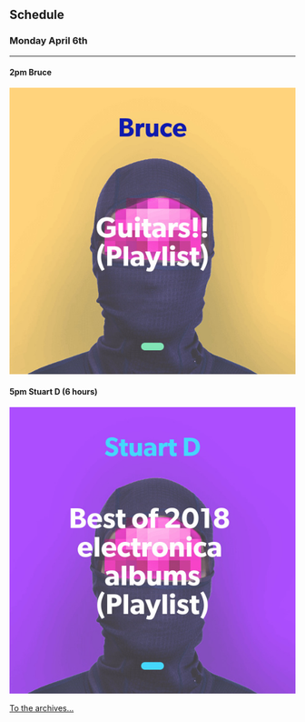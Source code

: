 ## Schedule

### Monday April 6th
---

#### 2pm Bruce
![alt-text](assets/owner/images/20200406-2pm.jpeg)

#### 5pm Stuart D (6 hours)
![alt-text](assets/owner/images/20200406-5pm.jpeg)


[To the archives...](archive.html)
